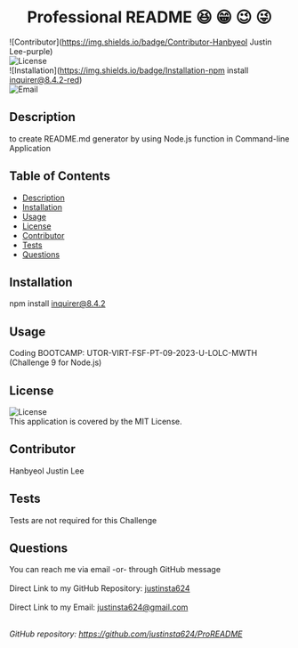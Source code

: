 
  <h1 align="center">Professional README 😆 😁 😉 😜 </h1>
    
  ![Contributor](https://img.shields.io/badge/Contributor-Hanbyeol Justin Lee-purple)<br />
  ![License](https://img.shields.io/badge/License-MIT-Magenta)<br />
  ![Installation](https://img.shields.io/badge/Installation-npm install inquirer@8.4.2-red)<br />
  ![Email](https://img.shields.io/badge/Title-justinsta624@gmail.com-green)<br />

  ## Description
  to create README.md  generator by using Node.js function in Command-line Application
  
  ## Table of Contents
  - [Description](#Description)
  - [Installation](#Installation)
  - [Usage](#Usage)
  - [License](#License)
  - [Contributor](#Contributor)
  - [Tests](#Tests)
  - [Questions](#Questions)
  
  ## Installation
  npm install inquirer@8.4.2
  
  ## Usage
  Coding BOOTCAMP: UTOR-VIRT-FSF-PT-09-2023-U-LOLC-MWTH (Challenge 9 for Node.js)
  
  ## License
  ![License](https://img.shields.io/badge/License-MIT-magenta)
  <br />
  This application is covered by the MIT License. 
  
  ## Contributor
  Hanbyeol Justin Lee
  
  ## Tests
  Tests are not required for this Challenge
  
  ## Questions
  You can reach me via email -or- through GitHub message<br />
  <br />
  Direct Link to my GitHub Repository: [justinsta624](https://github.com/justinsta624)<br />
  <br />
  Direct Link to my Email: justinsta624@gmail.com<br /><br />
  
  _GitHub repository: https://github.com/justinsta624/ProREADME_
      